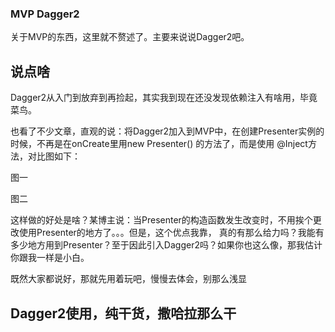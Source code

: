<h3 id=mvp> MVP Dagger2</h3>

关于MVP的东西，这里就不赘述了。主要来说说Dagger2吧。

## 说点啥

Dagger2从入门到放弃到再捡起，其实我到现在还没发现依赖注入有啥用，毕竟菜鸟。

也看了不少文章，直观的说：将Dagger2加入到MVP中，在创建Presenter实例的时候，不再是在onCreate里用new Presenter()
的方法了，而是使用 @Inject方法，对比图如下：

图一

图二

这样做的好处是啥？某博主说：当Presenter的构造函数发生改变时，不用挨个更改使用Presenter的地方了。。。但是，这个优点我靠，
真的有那么给力吗？我能有多少地方用到Presenter？至于因此引入Dagger2吗？如果你也这么像，那我估计你跟我一样是小白。

既然大家都说好，那就先用着玩吧，慢慢去体会，别那么浅显

## Dagger2使用，纯干货，撒哈拉那么干


